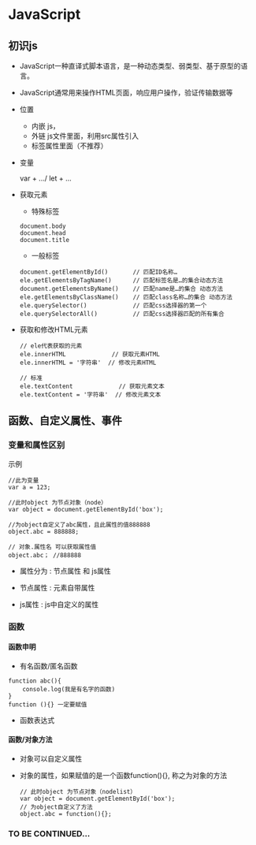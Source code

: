 # JavaScript

## 初识js

- JavaScript一种直译式脚本语言，是一种动态类型、弱类型、基于原型的语言。
- JavaScript通常用来操作HTML页面，响应用户操作，验证传输数据等
- 位置
  - 内嵌 js，
  - 外链 js文件里面，利用src属性引入
  - 标签属性里面（不推荐）

- 变量

  var + .../ let + ...

- 获取元素

  - 特殊标签

  ```
  document.body
  document.head
  document.title
  ```

  - 一般标签

  ```
  document.getElementById()       // 匹配ID名称…
  ele.getElementsByTagName()      // 匹配标签名是…的集合动态方法
  document.getElementsByName()    // 匹配name是…的集合 动态方法
  ele.getElementsByClassName()    // 匹配class名称…的集合 动态方法
  ele.querySelector()             // 匹配css选择器的第一个
  ele.querySelectorAll()          // 匹配css选择器匹配的所有集合
  ```

  

- 获取和修改HTML元素

  ```
  // ele代表获取的元素
  ele.innerHTML             // 获取元素HTML
  ele.innerHTML = '字符串'  // 修改元素HTML
  
  // 标准
  ele.textContent             // 获取元素文本
  ele.textContent = '字符串'  // 修改元素文本
  ```

  

## 函数、自定义属性、事件

### 变量和属性区别

示例

```
//此为变量
var a = 123;  

//此时object 为节点对象（node）
var object = document.getElementById('box');

//为object自定义了abc属性，且此属性的值888888
object.abc = 888888; 

// 对象.属性名 可以获取属性值
object.abc； //888888 
```

- 属性分为 : 节点属性 和 js属性

- 节点属性 : 元素自带属性

- js属性 : js中自定义的属性

  

### 函数

#### 函数申明

- 有名函数/匿名函数

```
function abc(){
    console.log(我是有名字的函数)
}
function (){} 一定要赋值
```

- 函数表达式

#### 函数/对象方法

- 对象可以自定义属性

- 对象的属性，如果赋值的是一个函数function(){}, 称之为对象的方法

  ```
  // 此时object 为节点对象（nodelist）
  var object = document.getElementById('box'); 
  // 为object自定义了方法
  object.abc = function(){}; 
  ```

  

### TO BE CONTINUED...